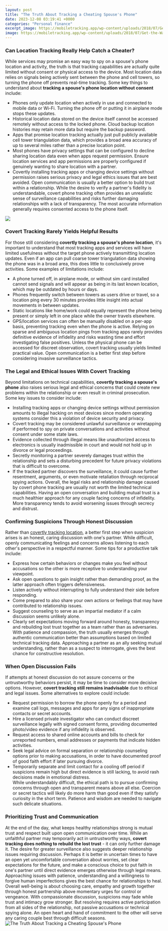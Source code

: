 ```yaml
---
layout: post
title: "The Truth About Tracking a Cheating Spouse's Phone"
date: 2023-12-08 03:19:41 +0000
categories: "Personal finance"
excerpt_image: https://mobiletracking.app/wp-content/uploads/2018/07/Get-the-Way-to-Spy-on-Cheating-Spouse-Cell-Phone-Free.jpg
image: https://mobiletracking.app/wp-content/uploads/2018/07/Get-the-Way-to-Spy-on-Cheating-Spouse-Cell-Phone-Free.jpg
---
```


### Can Location Tracking Really Help Catch a Cheater?
While services may promise an easy way to spy on a spouse's phone location and activity, the truth is that tracking capabilities are actually quite limited without consent or physical access to the device. Most location data relies on signals being actively sent between the phone and cell towers, so turning the phone off prevents real-time tracking. Some key things to understand about **tracking a spouse's phone location without consent** include:
- Phones only update location when actively in use and connected to mobile data or Wi-Fi. Turning the phone off or putting it in airplane mode stops these updates.
- Historical location data stored on the device itself cannot be accessed remotely without access to the locked phone. Cloud backup location histories may retain more data but require the backup password. 
- Apps that promise location tracking actually just pull publicly available cell tower triangulation data, which provides a broad area accuracy of up to several miles rather than a precise location point.
- Most phones have privacy settings that can be configured to decline sharing location data even when apps request permission. Ensure location services and app permissions are properly configured if genuinely wanting to share location with a partner.
- Covertly installing tracking apps or changing device settings without permission raises serious privacy and legal ethics issues that are best avoided. Open communication is usually a better option to build trust within a relationship.
While the desire to verify a partner's fidelity is understandable, covert phone tracking often provides an unrealistic sense of surveillance capabilities and risks further damaging relationships with a lack of transparency. The most accurate information generally requires consented access to the phone itself.

![](https://gpsleaders.com/wp-content/uploads/2019/07/cheating_spouse_gps_tracking.jpeg)
### Covert Tracking Rarely Yields Helpful Results
For those still considering **covertly tracking a spouse's phone location**, it's important to understand that most tracking apps and services will have limited usefulness without the target phone actively transmitting location updates. Even if an app can pull coarse tower triangulation data showing the phone was in a broad area, this does little to conclusively prove activities. Some examples of limitations include:
- A phone turned off, in airplane mode, or without sim card installed cannot send signals and will appear as being in its last known location, which may be outdated by hours or days.
- Phones frequently switch between towers as users drive or travel, so a location ping every 30 minutes provides little insight into actual movements in between updates.  
- Static locations like home/work could equally represent the phone being present or simply left in one place while the owner travels elsewhere.
- GPS/location services can often be manually disabled on a per-app basis, preventing tracking even when the phone is active.
Relying on sparse and ambiguous location pings from tracking apps rarely provides definitive evidence of infidelity and risks wasting time and effort investigating false positives. Unless the physical phone can be accessed for discreet observation, covert tracking usually yields limited practical value. Open communication is a better first step before considering invasive surveillance tactics.
### The Legal and Ethical Issues With Covert Tracking
Beyond limitations on technical capabilities, **covertly tracking a spouse's phone** also raises serious legal and ethical concerns that could create new problems within the relationship or even result in criminal prosecution. Some key issues to consider include:
- Installing tracking apps or changing device settings without permission amounts to illegal hacking on most devices since modern operating systems consider this a violation of device security and privacy.
- Covert tracking may be considered unlawful surveillance or wiretapping if performed to spy on private conversations and activities without consent under some state laws. 
- Evidence collected through illegal means like unauthorized access to electronics is usually inadmissible in court and would not hold up in divorce or legal proceedings.  
- Secretly monitoring a partner severely damages trust within the relationship and sets a disturbing precedent for future privacy violations that is difficult to overcome.
- If the tracked partner discovers the surveillance, it could cause further resentment, arguments, or even motivate retaliation through reciprocal spying actions.
Overall, the legal risks and relationship damage caused by covert phone tracking are usually not worth the limited technical capabilities. Having an open conversation and building mutual trust is a much healthier approach for any couple facing concerns of infidelity. More transparency tends to avoid worsening issues through secrecy and distrust.
### Confirming Suspicions Through Honest Discussion 
Rather than [covertly tracking location](https://fistore.mysenprints.com/collection/ager), a better first step when suspicion arises is an honest, caring discussion with one's partner. While difficult, openly communicating feelings and concerns allows listening to each other's perspective in a respectful manner. Some tips for a productive talk include:
- Express how certain behaviors or changes make you feel without accusations so the other is more receptive to understanding your viewpoint. 
- Ask open questions to gain insight rather than demanding proof, as the latter approach often triggers defensiveness. 
- Listen actively without interrupting to fully understand their side before responding. 
- Come prepared to also share your own actions or feelings that may have contributed to relationship issues. 
- Suggest counseling to serve as an impartial mediator if a calm discussion seems unlikely alone. 
- Clearly set expectations moving forward around honesty, transparency and rebuilding lost trust together as a team rather than as adversaries.  
With patience and compassion, the truth usually emerges through authentic communication better than assumptions based on limited technical tracking data. Approaching a partner as an ally seeking mutual understanding, rather than as a suspect to interrogate, gives the best chance for constructive resolution.
### When Open Discussion Fails 
If attempts at honest discussion do not assure concerns or the untrustworthy behaviors persist, it may be time to consider more decisive options. However, **covert tracking still remains inadvisable** due to ethical and legal issues. Some alternatives to explore could include:
- Request permission to borrow the phone openly for a period and examine call logs, messages and apps for any signs of inappropriate contacts or secret accounts. 
- Hire a licensed private investigator who can conduct discreet surveillance legally with signed consent forms, providing documented photo/video evidence if any infidelity is observed. 
- Request access to shared online accounts and bills to check for unreported numbers, email addresses or payments that indicate hidden activities. 
- Seek legal advice on formal separation or relationship counseling options prior to making accusations, in order to have documented proof of good faith effort if later pursuing divorce. 
- Temporarily separate and limit contact for a cooling off period if suspicions remain high but direct evidence is still lacking, to avoid rash decisions made in emotional distress.  
While understandably difficult, the ethical path is to pursue confirming concerns through open and transparent means above all else. Coercion or secret tactics will likely do more harm than good even if they satisfy curiosity in the short term. Patience and wisdom are needed to navigate such delicate situations.
### Prioritizing Trust and Communication
At the end of the day, what keeps healthy relationships strong is mutual trust and respect built upon open communication over time. While an unfaithful partner may temporarily act in untrustworthy ways, **covert tracking does nothing to rebuild the lost trust** - it can only further damage it. The desire for greater surveillance also suggests deeper relationship issues requiring discussion.
Perhaps it is better in uncertain times to have an open yet uncomfortable conversation about worries, set clear expectations for the future, and make a conscious choice to put faith in one's partner until direct evidence emerges otherwise through legal means. Approaching issues with patience, understanding and a willingness to forgive human imperfections gives the best chance for relationships to heal. 
Overall well-being is about choosing care, empathy and growth together through honest partnership above momentary urges for control or vengeance. With compassionate discussion, suspicions may fade while trust and intimacy grow stronger. But resolving requires active participation from all sides of the relationship, not passive accusations or technical spying alone. An open heart and hand of commitment to the other will serve any caring couple best through difficult seasons.
![The Truth About Tracking a Cheating Spouse's Phone](https://mobiletracking.app/wp-content/uploads/2018/07/Get-the-Way-to-Spy-on-Cheating-Spouse-Cell-Phone-Free.jpg)